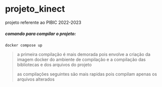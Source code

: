 # projeto_kinect
projeto referente ao PIBIC 2022-2023

##### comando para compilar o projeto:
```console
docker compose up
```
> a primeira compilação é mais demorada pois envolve a criação da imagem docker do ambiente de compilação e a compilação das bibliotecas e dos arquivos do projeto
>
> as compilações seguintes são mais rapidas pois compilam apenas os arquivos alterados
